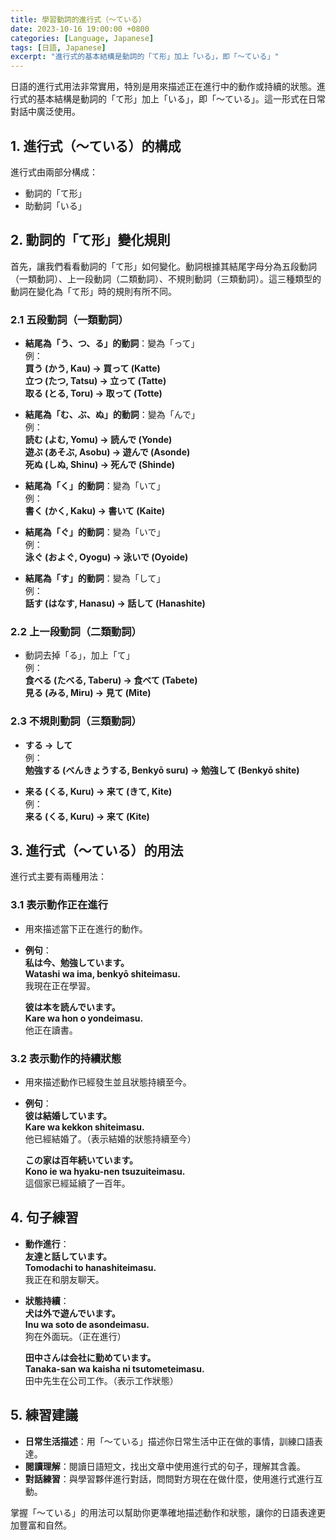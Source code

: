 ```yaml
---
title: 學習動詞的進行式（〜ている）
date: 2023-10-16 19:00:00 +0800
categories: [Language, Japanese]
tags: [日語, Japanese] 
excerpt: "進行式的基本結構是動詞的「て形」加上「いる」，即「〜ている」"
---
```


日語的進行式用法非常實用，特別是用來描述正在進行中的動作或持續的狀態。進行式的基本結構是動詞的「て形」加上「いる」，即「〜ている」。這一形式在日常對話中廣泛使用。

## **1. 進行式（〜ている）的構成**

進行式由兩部分構成：
- 動詞的「て形」
- 助動詞「いる」

## **2. 動詞的「て形」變化規則**

首先，讓我們看看動詞的「て形」如何變化。動詞根據其結尾字母分為五段動詞（一類動詞）、上一段動詞（二類動詞）、不規則動詞（三類動詞）。這三種類型的動詞在變化為「て形」時的規則有所不同。

### **2.1 五段動詞（一類動詞）**

- **結尾為「う、つ、る」的動詞**：變為「って」  
  例：  
  **買う (かう, Kau) → 買って (Katte)**  
  **立つ (たつ, Tatsu) → 立って (Tatte)**  
  **取る (とる, Toru) → 取って (Totte)**

- **結尾為「む、ぶ、ぬ」的動詞**：變為「んで」  
  例：  
  **読む (よむ, Yomu) → 読んで (Yonde)**  
  **遊ぶ (あそぶ, Asobu) → 遊んで (Asonde)**  
  **死ぬ (しぬ, Shinu) → 死んで (Shinde)**

- **結尾為「く」的動詞**：變為「いて」  
  例：  
  **書く (かく, Kaku) → 書いて (Kaite)**

- **結尾為「ぐ」的動詞**：變為「いで」  
  例：  
  **泳ぐ (およぐ, Oyogu) → 泳いで (Oyoide)**

- **結尾為「す」的動詞**：變為「して」  
  例：  
  **話す (はなす, Hanasu) → 話して (Hanashite)**

### **2.2 上一段動詞（二類動詞）**

- 動詞去掉「る」，加上「て」  
  例：  
  **食べる (たべる, Taberu) → 食べて (Tabete)**  
  **見る (みる, Miru) → 見て (Mite)**

### **2.3 不規則動詞（三類動詞）**

- **する → して**  
  例：  
  **勉強する (べんきょうする, Benkyō suru) → 勉強して (Benkyō shite)**

- **来る (くる, Kuru) → 来て (きて, Kite)**  
  例：  
  **来る (くる, Kuru) → 来て (Kite)**

## **3. 進行式（〜ている）的用法**

進行式主要有兩種用法：

### **3.1 表示動作正在進行**
- 用來描述當下正在進行的動作。
- **例句**：  
  **私は今、勉強しています。**  
  **Watashi wa ima, benkyō shiteimasu.**  
  我現在正在學習。

  **彼は本を読んでいます。**  
  **Kare wa hon o yondeimasu.**  
  他正在讀書。

### **3.2 表示動作的持續狀態**
- 用來描述動作已經發生並且狀態持續至今。
- **例句**：  
  **彼は結婚しています。**  
  **Kare wa kekkon shiteimasu.**  
  他已經結婚了。（表示結婚的狀態持續至今）

  **この家は百年続いています。**  
  **Kono ie wa hyaku-nen tsuzuiteimasu.**  
  這個家已經延續了一百年。

## **4. 句子練習**

- **動作進行**：  
  **友達と話しています。**  
  **Tomodachi to hanashiteimasu.**  
  我正在和朋友聊天。

- **狀態持續**：  
  **犬は外で遊んでいます。**  
  **Inu wa soto de asondeimasu.**  
  狗在外面玩。（正在進行）

  **田中さんは会社に勤めています。**  
  **Tanaka-san wa kaisha ni tsutometeimasu.**  
  田中先生在公司工作。（表示工作狀態）

## **5. 練習建議**

- **日常生活描述**：用「〜ている」描述你日常生活中正在做的事情，訓練口語表達。
- **閱讀理解**：閱讀日語短文，找出文章中使用進行式的句子，理解其含義。
- **對話練習**：與學習夥伴進行對話，問問對方現在在做什麼，使用進行式進行互動。

掌握「〜ている」的用法可以幫助你更準確地描述動作和狀態，讓你的日語表達更加豐富和自然。
